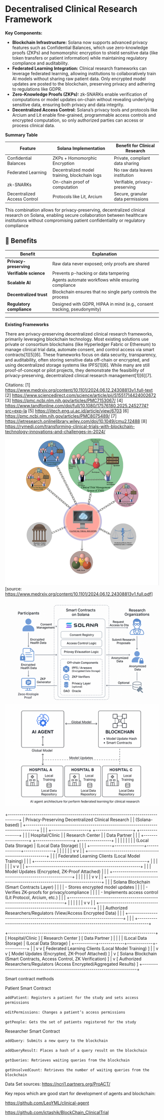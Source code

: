 # Decentralised Clinical Research Framework 


**Key Components:**

- **Blockchain Infrastructure:** Solana now supports advanced privacy features such as Confidential Balances, which use zero-knowledge proofs (ZKPs) and homomorphic encryption to shield sensitive data (like token transfers or patient information) while maintaining regulatory compliance and auditability.
- **Federated Learning Integration:** Clinical research frameworks can leverage federated learning, allowing institutions to collaboratively train AI models without sharing raw patient data. Only encrypted model updates are posted to the blockchain, preserving privacy and adhering to regulations like GDPR.
- **Zero-Knowledge Proofs (ZKPs):** zk-SNARKs enable verification of computations or model updates on-chain without revealing underlying sensitive data, ensuring both privacy and data integrity.
- **Decentralized Access Control:** Solana’s privacy tools and protocols like Arcium and Lit enable fine-grained, programmable access controls and encrypted computation, so only authorized parties can access or process clinical data.

**Summary Table**

| Feature                        | Solana Implementation                        | Benefit for Clinical Research      |
|-------------------------------|----------------------------------------------|-----------------------------------|
| Confidential Balances          | ZKPs + Homomorphic Encryption                | Private, compliant data sharing   |
| Federated Learning             | Decentralized model training, blockchain logs| No raw data leaves institution    |
| zk-SNARKs                      | On-chain proof of computation                | Verifiable, privacy-preserving    |
| Decentralized Access Control   | Protocols like Lit, Arcium                   | Secure, granular data permissions |

This combination allows for privacy-preserving, decentralized clinical research on Solana, enabling secure collaboration between healthcare institutions without compromising patient confidentiality or regulatory compliance

## 🎯 **Benefits**

| Benefit                   | Explanation                                                              |
| ------------------------- | ------------------------------------------------------------------------ |
| **Privacy-preserving**    | Raw data never exposed; only proofs are shared                           |
| **Verifiable science**    | Prevents p-hacking or data tampering                                     |
| **Scalable AI**           | Agents automate workflows while ensuring compliance                      |
| **Decentralized trust**   | Blockchain ensures that no single party controls the process             |
| **Regulatory compliance** | Designed with GDPR, HIPAA in mind (e.g., consent tracking, pseudonymity) |

---
**Existing Frameworks**

There are privacy-preserving decentralized clinical research frameworks, primarily leveraging blockchain technology. Most existing solutions use private or consortium blockchains (like Hyperledger Fabric or Ethereum) to manage clinical trial data, automate consent, and control access via smart contracts[1][5][6]. These frameworks focus on data security, transparency, and auditability, often storing sensitive data off-chain or encrypted, and using decentralized storage systems like IPFS[1][6]. While many are still proof-of-concept or pilot projects, they demonstrate the feasibility of privacy-preserving, decentralized clinical research management[1][6][7].

Citations:
[1] https://www.medrxiv.org/content/10.1101/2024.06.12.24308813v1.full-text
[2] https://www.sciencedirect.com/science/article/pii/S1551714424002672
[3] https://pmc.ncbi.nlm.nih.gov/articles/PMC7153067/
[4] https://www.tandfonline.com/doi/full/10.1080/17576180.2025.2452774?src=exp-la
[5] https://ijtech.eng.ui.ac.id/article/view/6703
[6] https://pmc.ncbi.nlm.nih.gov/articles/PMC8075489/
[7] https://ietresearch.onlinelibrary.wiley.com/doi/10.1049/cmu2.12488
[8] https://rymedi.com/transforming-clinical-trials-with-blockchain-technology-innovations-and-challenges-in-2024/


![alt text](test_crs.png "ZK_CRF")
[source: https://www.medrxiv.org/content/10.1101/2024.06.12.24308813v1.full.pdf]

![alt text](crf_arch.png "Architecture")
![alt text](FL_solana.png "Architecture_good")



+-----------------------------------------------------------------------------------+
|                        Privacy-Preserving Decentralized Clinical Research         |
|                                   (Solana-based)                                  |
+-----------------------------------------------------------------------------------+
|                                                                                   |
|   +-------------------+         +-------------------+         +----------------+  |
|   |  Hospital/Clinic  |         |  Research Center  |         |  Data Partner  |  |
|   +-------------------+         +-------------------+         +----------------+  |
|            |                           |                              |           |
|            |   (Local Data Storage)    |   (Local Data Storage)       |           |
|            +-----------+---------------+--------------+---------------+           |
|                        |                              |                           |
|                        v                              v                           |
|           +---------------------------------------------------------+             |
|           |    Federated Learning Clients (Local Model Training)    |             |
|           +---------------------------------------------------------+             |
|                        |                              |                           |
|                        v                              v                           |
|           +---------------------------------------------------------+             |
|           |    Model Updates (Encrypted, ZK-Proof Attached)         |             |
|           +---------------------------------------------------------+             |
|                        |                              |                           |
|                        v                              v                           |
|   +---------------------------------------------------------------------------+   |
|   |                 Solana Blockchain (Smart Contracts Layer)                 |   |
|   |  - Stores encrypted model updates                                         |   |
|   |  - Verifies ZK-proofs for privacy/compliance                              |   |
|   |  - Implements access control (Lit Protocol, Arcium, etc.)                 |   |
|   +---------------------------------------------------------------------------+   |
|                        |                              |                           |
|                        v                              v                           |
|   +---------------------------------------------------------------------------+   |
|   |        Authorized Researchers/Regulators (View/Access Encrypted Data)      |   |
|   +---------------------------------------------------------------------------+   |
|                                                                                   |
+-----------------------------------------------------------------------------------+

+---------------------------------------------------------------------------+
[ Hospital/Clinic ]        [ Research Center ]         [ Data Partner ]
        |                         |                          |
        | (Local Data Storage)    | (Local Data Storage)     |
        +-----------+-------------+-------------+------------+
                    |                           |
                    v                           v
    [ Federated Learning Clients (Local Model Training) ]
                    |                           |
                    v                           v
    [ Model Updates (Encrypted, ZK-Proof Attached) ]
                    |
                    v
[ Solana Blockchain (Smart Contracts, Access Control, ZK Verification) ]
                    |
                    v
[ Authorized Researchers/Regulators (Access Encrypted/Aggregated Results) ]
+---------------------------------------------------------------------------+

Smart contract methods

Patient Smart Contract

    addPatient: Registers a patient for the study and sets access permissions

    editPermissions: Changes a patient’s access permissions

    getPeople: Gets the set of patients registered for the study

Researcher Smart Contract

    addQuery: Submits a new query to the blockchain

    addQueryResult: Places a hash of a query result on the blockchain

    getQueries: Retrieves waiting queries from the blockchain

    getUnsolvedCount: Retrieves the number of waiting queries from the blockchain


Data Set sources: https://ncri1.partners.org/ProACT/

Key repos which are good start for development of agents and blockchain: 

https://github.com/LeoYML/clinical-agent

https://github.com/ictashik/BlockChain_ClinicalTrial

